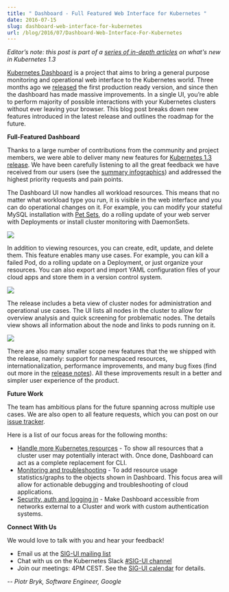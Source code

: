```yaml
---
title: " Dashboard - Full Featured Web Interface for Kubernetes "
date: 2016-07-15
slug: dashboard-web-interface-for-kubernetes
url: /blog/2016/07/Dashboard-Web-Interface-For-Kubernetes
---
```


_Editor’s note: this post is part of a [series of in-depth articles](https://kubernetes.io/blog/2016/07/five-days-of-kubernetes-1.3) on what's new in Kubernetes 1.3_

[Kubernetes Dashboard](http://github.com/kubernetes/dashboard) is a project that aims to bring a general purpose monitoring and operational web interface to the Kubernetes world.&nbsp;Three months ago we [released](https://kubernetes.io/blog/2016/04/building-awesome-user-interfaces-for-kubernetes) the first production ready version, and since then the dashboard has made massive improvements. In a single UI, you’re able to perform majority of possible interactions with your Kubernetes clusters without ever leaving your browser. This blog post breaks down new features introduced in the latest release and outlines the roadmap for the future.&nbsp;

**Full-Featured Dashboard**

Thanks to a large number of contributions from the community and project members, we were able to deliver many new features for [Kubernetes 1.3 release](https://kubernetes.io/blog/2016/07/kubernetes-1.3-bridging-cloud-native-and-enterprise-workloads). We have been carefully listening to all the great feedback we have received from our users (see the [summary infographics](http://static.lwy.io/img/kubernetes_dashboard_infographic.png)) and addressed the highest priority requests and pain points.

The Dashboard UI now handles all workload resources. This means that no matter what workload type you run, it is visible in the web interface and you can do operational changes on it. For example, you can modify your stateful MySQL installation with [Pet Sets](/docs/user-guide/petset/), do a rolling update of your web server with Deployments or install cluster monitoring with DaemonSets.&nbsp;



 [![](https://lh3.googleusercontent.com/p9bMGxPx4jE6_Z2KB-MktmyuAxyFst-bEk29M_Bn0Bj5ul7uzinH6u5WjHsMmqhGvBwlABZt06dwQ5qkBZiLq_EM1oddCmpwChvXDNXZypaS5l8uzkKuZj3PBUmzTQT4dgDxSXgz) ](https://lh3.googleusercontent.com/p9bMGxPx4jE6_Z2KB-MktmyuAxyFst-bEk29M_Bn0Bj5ul7uzinH6u5WjHsMmqhGvBwlABZt06dwQ5qkBZiLq_EM1oddCmpwChvXDNXZypaS5l8uzkKuZj3PBUmzTQT4dgDxSXgz)



In addition to viewing resources, you can create, edit, update, and delete them. This feature enables many use cases. For example, you can kill a failed Pod, do a rolling update on a Deployment, or just organize your resources. You can also export and import YAML configuration files of your cloud apps and store them in a version control system.



 ![](https://lh6.googleusercontent.com/zz-qjNcGgvWXrK1LIipUdIdPyeWJ1EyPVJxRnSvI6pMcLBkxDxpQt-ObsIiZsS_X0RjVBWtXYO5TCvhsymb__CGXFzKuPUnUrB4HKnAMsxtYdWLwMmHEb8c9P9Chzlo5ePHRKf5O)



The release includes a beta view of cluster nodes for administration and operational use cases. The UI lists all nodes in the cluster to allow for overview analysis and quick screening for problematic nodes. The details view shows all information about the node and links to pods running on it.



 ![](https://lh6.googleusercontent.com/3CSTUy-8Tz-yAL9tCqxNUqMcWJYKK0dwk7kidE9zy-L-sXFiD4A4Y2LKEqbJKgI6Fl6xbzYxsziI8dULVXPJbu6eU0ci7hNtqi3tTuhdbVD6CG3EXw151fvt2MQuqumHRbab6g-_)



There are also many smaller scope new features that the we shipped with the release, namely: support for namespaced resources, internationalization, performance improvements, and many bug fixes (find out more in the [release notes](https://github.com/kubernetes/dashboard/releases/tag/v1.1.0)). All these improvements result in a better and simpler user experience of the product.



**Future Work**



The team has ambitious plans for the future spanning across multiple use cases. We are also open to all feature requests, which you can post on our [issue tracker](https://github.com/kubernetes/dashboard/issues).



Here is a list of our focus areas for the following months:

- [Handle more Kubernetes resources](https://github.com/kubernetes/dashboard/issues/961) - To show all resources that a cluster user may potentially interact with. Once done, Dashboard can act as a complete replacement for CLI.&nbsp;
- [Monitoring and troubleshooting](https://github.com/kubernetes/dashboard/issues/962) - To add resource usage statistics/graphs to the objects shown in Dashboard. This focus area will allow for actionable debugging and troubleshooting of cloud applications.
- [Security, auth and logging in](https://github.com/kubernetes/dashboard/issues/964) - Make Dashboard accessible from networks external to a Cluster and work with custom authentication systems.



**Connect With Us**



We would love to talk with you and hear your feedback!

- Email us at the [SIG-UI mailing list](https://groups.google.com/forum/#!forum/kubernetes-sig-ui)
- Chat with us on the Kubernetes Slack&nbsp;[#SIG-UI channel](https://kubernetes.slack.com/messages/sig-ui/)
- Join our meetings: 4PM CEST. See the [SIG-UI calendar](https://calendar.google.com/calendar/embed?src=google.com_52lm43hc2kur57dgkibltqc6kc%40group.calendar.google.com&ctz=Europe/Warsaw) for details.





_-- Piotr Bryk, Software Engineer, Google_
